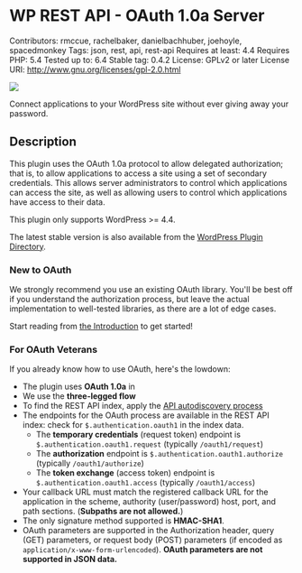 # WP REST API - OAuth 1.0a Server

Contributors: rmccue, rachelbaker, danielbachhuber, joehoyle, spacedmonkey
Tags: json, rest, api, rest-api
Requires at least: 4.4
Requires PHP: 5.4
Tested up to: 6.4
Stable tag: 0.4.2
License: GPLv2 or later
License URI: http://www.gnu.org/licenses/gpl-2.0.html

![](assets/banner-1544x500.png)

Connect applications to your WordPress site without ever giving away your password.

## Description

This plugin uses the OAuth 1.0a protocol to allow delegated authorization; that is, to allow applications to access a site using a set of secondary credentials. This allows server administrators to control which applications can access the site, as well as allowing users to control which applications have access to their data.

This plugin only supports WordPress >= 4.4.

The latest stable version is also available from the [WordPress Plugin Directory](https://wordpress.org/plugins/rest-api-oauth1/).

### New to OAuth

We strongly recommend you use an existing OAuth library. You'll be best off if you understand the authorization process, but leave the actual implementation to well-tested libraries, as there are a lot of edge cases.

Start reading from [the Introduction](docs/introduction/README.md) to get started!

### For OAuth Veterans

If you already know how to use OAuth, here's the lowdown:

* The plugin uses **OAuth 1.0a** in
* We use the **three-legged flow**
* To find the REST API index, apply the [API autodiscovery process](http://v2.wp-api.org/guide/discovery/)
* The endpoints for the OAuth process are available in the REST API index: check for `$.authentication.oauth1` in the index data.
    * The **temporary credentials** (request token) endpoint is `$.authentication.oauth1.request` (typically `/oauth1/request`)
    * The **authorization** endpoint is `$.authentication.oauth1.authorize` (typically `/oauth1/authorize`)
    * The **token exchange** (access token) endpoint is `$.authentication.oauth1.access` (typically `/oauth1/access`)
* Your callback URL must match the registered callback URL for the application in the scheme, authority (user/password) host, port, and path sections. (**Subpaths are not allowed.**)
* The only signature method supported is **HMAC-SHA1**.
* OAuth parameters are supported in the Authorization header, query (GET) parameters, or request body (POST) parameters (if encoded as `application/x-www-form-urlencoded`). **OAuth parameters are not supported in JSON data.**

